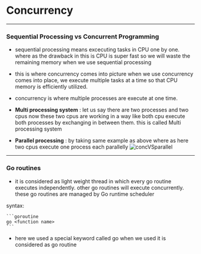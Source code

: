 # Concurrency
----------------------------------------------------------------------------------------------------------------------------

### Sequential Processing vs Concurrent Programming

 * sequential processing means excecuting tasks in CPU one by one. where as the drawback in this is CPU is super fast so we will waste the remaining memory when we use sequential processing

 * this is where concurrency comes into picture when we use concurrency comes into place, we execute multiple tasks at a time so that CPU memory is efficiently utilized. 

 * concurrency is where multiple processes are execute at one time.
 * **Multi processing system** : let us say there are two processes and two cpus now these two cpus are working in a way like both cpu execute both processes by exchanging in between them. this is called Multi processing system
 * **Parallel processing** : by taking same example as above where as here two cpus execute one process each parallelly
 ![concVSparallel](https://th.bing.com/th/id/OIP.YodILe1zI4wCSo_vVDrdCQHaEo?w=287&h=180&c=7&r=0&o=5&dpr=1.3&pid=1.7)
----------------------------------------------------------------------------------------------------------------------------

### Go routines

* it is considered as light weight thread in which every go routine executes independently. other go routines will execute concurrently. these go routines are managed by Go runtime scheduler

syntax: 

    ```goroutine
    go <function name>
    ```
* here we used a special keyword called go when we used it is considered as go routine